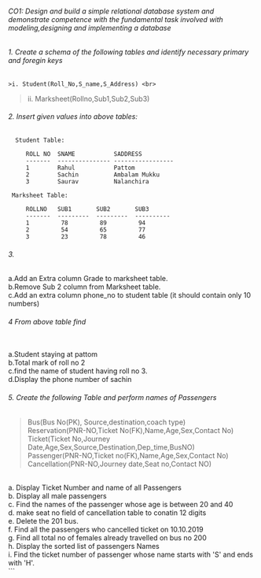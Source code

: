 ###### CO1: Design and build a simple relational database system and demonstrate competence with the fundamental task involved with modeling,designing and implementing a database

###### 1. Create a schema of the following tables and identify necessary primary and foregin keys <br>
    >i. Student(Roll_No,S_name,S_Address) <br>
   >ii. Marksheet(Rollno,Sub1,Sub2,Sub3) <br>

###### 2. Insert given values into above tables:
      
      Student Table:
      
         ROLL NO  SNAME           SADDRESS             
         -------  --------------- -----------------
         1        Rahul           Pattom
         2        Sachin          Ambalam Mukku
         3        Saurav          Nalanchira

     Marksheet Table:
    
         ROLLNO   SUB1       SUB2       SUB3
         -------  ---------  ---------  ----------
         1         78         89         94
         2         54         65         77
         3         23         78         46

###### 3. <br>
   a.Add an Extra column Grade to marksheet table. <br>
   b.Remove Sub 2 column from Marksheet table. <br>
   c.Add an extra column phone_no to student table (it should contain only 10 numbers) <br>

###### 4 From above table find <br>
  <br>
  a.Student staying at pattom <br>
  b.Total mark of roll no 2 <br>
  c.find the name of student having roll no 3. <br>
  d.Display the phone number of sachin <br>
         
###### 5. Create the following Table and perform names of Passengers <br>
 
   >Bus(Bus No(PK), Source,destination,coach type) <br>
   >Reservation(PNR-NO,Ticket No(FK),Name,Age,Sex,Contact No) <br>
   Ticket(Ticket No,Journey Date,Age,Sex,Source,Destination,Dep_time,BusNO) <br>
   Passenger(PNR-NO,Ticket no(FK),Name,Age,Sex,Contact No) <br>
   Cancellation(PNR-NO,Journey date,Seat no,Contact NO) 
<br>
 a. Display Ticket Number and name of all Passengers <br>
 b. Display all male passengers <br>
 c. Find the names of the passenger whose age is between 20 and 40 <br>
 d. make seat no field of cancellation table to conatin 12 digits <br>
 e. Delete the 201 bus. <br>
 f. Find all the passengers who cancelled ticket on 10.10.2019 <br>
 g. Find all total no of females already travelled on bus no 200 <br>
 h. Display the sorted list of passengers Names <br>
 i. Find the ticket number of passenger whose name starts with 'S' and ends with 'H'. <br>```


  

